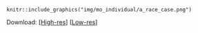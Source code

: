```{r mo-infections, echo=FALSE, out.width = '100%'}
knitr::include_graphics("img/mo_individual/a_race_case.png")
```

Download: [<a href="https://raw.githubusercontent.com/slu-openGIS/covid_daily_viz/master/results/high_res/mo_individual/a_race_case.png" target="_blank">High-res</a>] [<a href="https://raw.githubusercontent.com/slu-openGIS/covid_daily_viz/master/results/low_res/mo_individual/a_race_case.png" target="_blank">Low-res</a>]



